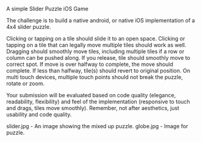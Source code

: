 A simple Slider Puzzle iOS Game

The challenge is to build a native android, or native iOS implementation of a 4x4 slider puzzle.
 
Clicking or tapping on a tile should slide it to an open space. Clicking or tapping on a tile that  can legally move multiple tiles should work as well. Dragging should smoothly move tiles, including multiple tiles if a row or column can be pushed along. If you release, tile should smoothly move to correct spot. If move is over halfway to complete, the move should complete. If less than halfway, tile(s) should revert to original position. On multi touch devices, multiple touch points should not break the puzzle, rotate or zoom.
 
Your submission will be evaluated based on code quality (elegance, readability, flexibility) and feel of the implementation (responsive to touch and drags, tiles move smoothly). Remember, not after aesthetics, just usability and code quality.
 
slider.jpg - An image showing the mixed up puzzle.
globe.jpg - Image for puzzle. 